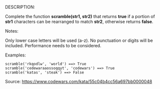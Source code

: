 DESCRIPTION:

Complete the function **scramble(str1, str2)** that returns **true** if a portion of **str1** characters can be rearranged to match **str2**, otherwise returns **false**.

Notes:

Only lower case letters will be used (a-z). No punctuation or digits will be included.
Performance needs to be considered.

Examples:

```
scramble('rkqodlw', 'world') ==> True
scramble('cedewaraaossoqqyt', 'codewars') ==> True
scramble('katas', 'steak') ==> False
```

Source: https://www.codewars.com/kata/55c04b4cc56a697bb0000048
